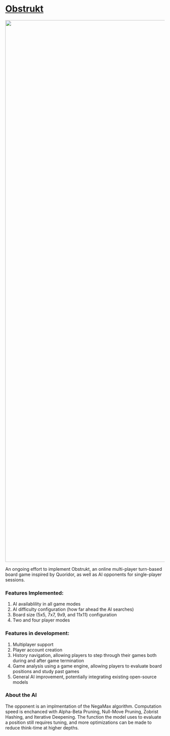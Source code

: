 # [Obstrukt](https://obstrukt.vercel.app/)

<p align="center">
    <img width="3198" height="1710" alt="image" src="https://github.com/user-attachments/assets/00514b35-75fe-4a92-9fa2-6dc91bca4efe" />
</p>

An ongoing effort to implement Obstrukt, an online multi-player turn-based board game inspired by Quoridor, as well as AI opponents for single-player sessions.

### Features Implemented:
1. AI availablility in all game modes
2. AI difficulty configuration (how far ahead the AI searches)
3. Board size (5x5, 7x7, 9x9, and 11x11) configuration
4. Two and four player modes 

### Features in development: 
1. Multiplayer support
5. Player account creation
3. History navigation, allowing players to step through their games both during and after game termination
4. Game analysis using a game engine, allowing players to evaluate board positions and study past games
5. General AI improvement, potentially integrating existing open-source models

### About the AI

The opponent is an implmentation of the NegaMax algorithm. Computation speed is enchanced with Alpha-Beta Pruning, Null-Move Pruning, Zobrist Hashing, and Iterative Deepening. 
The function the model uses to evaluate a position still requires tuning, and more optimizations can be made to reduce think-time at higher depths.  
